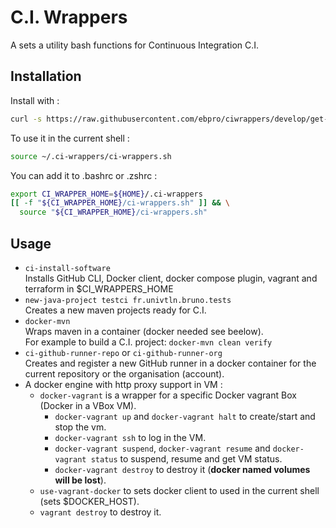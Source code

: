 # C.I. Wrappers

A sets a utility bash functions for Continuous Integration C.I.

## Installation

Install with :

```bash
curl -s https://raw.githubusercontent.com/ebpro/ciwrappers/develop/get-ci-wrapper.sh | bash
```

To use it in the current shell :

```bash
source ~/.ci-wrappers/ci-wrappers.sh
```

You can add it to .bashrc or .zshrc :

```bash
export CI_WRAPPER_HOME=${HOME}/.ci-wrappers
[[ -f "${CI_WRAPPER_HOME}/ci-wrappers.sh" ]] && \
  source "${CI_WRAPPER_HOME}/ci-wrappers.sh"
```

## Usage

- `ci-install-software` <br/>
  Installs GitHub CLI, Docker client, docker compose plugin, vagrant and terraform in $CI_WRAPPERS_HOME
- `new-java-project testci fr.univtln.bruno.tests` <br/>
  Creates a new maven projects ready for C.I.
- `docker-mvn` <br/>
  Wraps maven in a container (docker needed see beelow).<br/>
  For example to build a C.I. project: `docker-mvn clean verify`
- `ci-github-runner-repo` or `ci-github-runner-org` <br/>
  Creates and register a new GitHub runner in a docker container for the current repository
  or the organisation (account).
- A docker engine with http proxy support in VM :
    - `docker-vagrant` is a wrapper for a specific Docker vagrant Box (Docker in a VBox VM).
        - `docker-vagrant up` and `docker-vagrant halt` to create/start and stop the vm.
        - `docker-vagrant ssh` to log in the VM.
        - `docker-vagrant suspend`, `docker-vagrant resume` and `docker-vagrant status` to suspend, resume and get VM
          status.
        - `docker-vagrant destroy` to destroy it (**docker named volumes will be lost**).
    - `use-vagrant-docker` to sets docker client to used in the current shell (sets $DOCKER_HOST).
    - `vagrant destroy` to destroy it.
